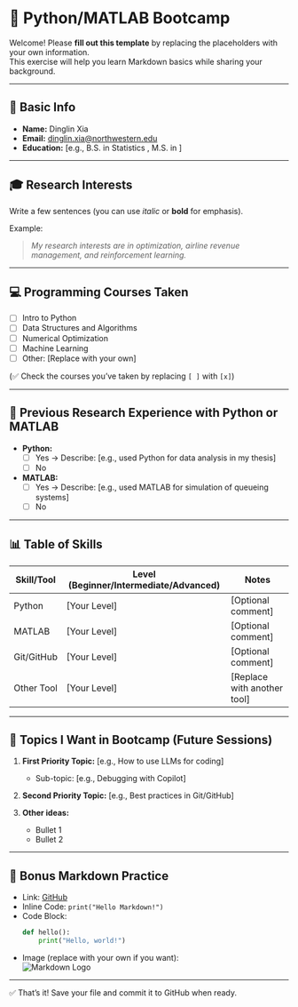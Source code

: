 # 📝 Python/MATLAB Bootcamp

Welcome! Please **fill out this template** by replacing the placeholders with your own information.  
This exercise will help you learn Markdown basics while sharing your background.

---

## 👤 Basic Info
- **Name:** Dinglin Xia
- **Email:** dinglin.xia@northwestern.edu
- **Education:** [e.g., B.S. in Statistics , M.S. in ]

---

## 🎓 Research Interests
Write a few sentences (you can use *italic* or **bold** for emphasis).

Example:
> *My research interests are in optimization, airline revenue management, and reinforcement learning.*

---

## 💻 Programming Courses Taken
- [ ] Intro to Python  
- [ ] Data Structures and Algorithms  
- [ ] Numerical Optimization  
- [ ] Machine Learning  
- [ ] Other: [Replace with your own]  

(✅ Check the courses you’ve taken by replacing `[ ]` with `[x]`)

---

## 🧪 Previous Research Experience with Python or MATLAB
- **Python:**  
  - [ ] Yes → Describe: [e.g., used Python for data analysis in my thesis]  
  - [ ] No

- **MATLAB:**  
  - [ ] Yes → Describe: [e.g., used MATLAB for simulation of queueing systems]  
  - [ ] No  

---

## 📊 Table of Skills
| Skill/Tool    | Level (Beginner/Intermediate/Advanced) | Notes                          |
|---------------|-----------------------------------------|--------------------------------|
| Python        | [Your Level]                           | [Optional comment]             |
| MATLAB        | [Your Level]                           | [Optional comment]             |
| Git/GitHub    | [Your Level]                           | [Optional comment]             |
| Other Tool    | [Your Level]                           | [Replace with another tool]    |

---

## 📌 Topics I Want in Bootcamp (Future Sessions)
1. **First Priority Topic:** [e.g., How to use LLMs for coding]  
   - Sub-topic: [e.g., Debugging with Copilot]

2. **Second Priority Topic:** [e.g., Best practices in Git/GitHub]  

3. **Other ideas:**  
   - Bullet 1  
   - Bullet 2  

---

## 🔗 Bonus Markdown Practice
- Link: [GitHub](https://github.com)  
- Inline Code: ``print("Hello Markdown!")``  
- Code Block:
    ```python
    def hello():
        print("Hello, world!")
    ```
- Image (replace with your own if you want):  
  ![Markdown Logo](https://markdown-here.com/img/icon256.png)

---

✅ That’s it! Save your file and commit it to GitHub when ready.
